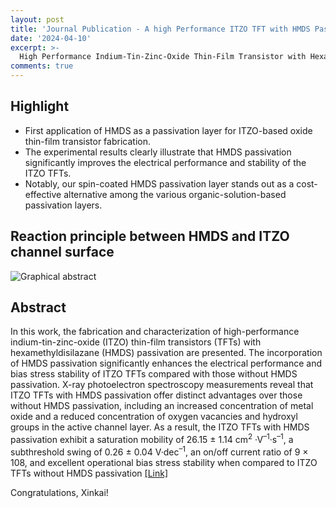 ```yaml
---
layout: post
title: 'Journal Publication - A high Performance ITZO TFT with HMDS Passivation'
date: '2024-04-10'
excerpt: >-
  High Performance Indium-Tin-Zinc-Oxide Thin-Film Transistor with Hexamethyldisilazane Passivation
comments: true
---
```

## Highlight

- First application of HMDS as a passivation layer for ITZO-based oxide thin-film transistor fabrication.
- The experimental results clearly illustrate that HMDS passivation significantly improves the electrical performance and stability of the ITZO TFTs.
- Notably, our spin-coated HMDS passivation layer stands out as a cost-effective alternative among the various organic-solution-based passivation layers. 

## Reaction principle between HMDS and ITZO channel surface
![Graphical abstract](https://github.com/user-attachments/assets/4a3aea82-57b7-4df4-9960-d073d51b9034)

## Abstract
In this work, the fabrication and characterization of high-performance indium-tin-zinc-oxide (ITZO) thin-film transistors (TFTs) with hexamethyldisilazane (HMDS) passivation are presented. The incorporation of HMDS passivation significantly enhances the electrical performance and bias stress stability of ITZO TFTs compared with those without HMDS passivation. X-ray photoelectron spectroscopy measurements reveal that ITZO TFTs with HMDS passivation offer distinct advantages over those without HMDS passivation, including an increased concentration of metal oxide and a reduced concentration of oxygen vacancies and hydroxyl groups in the active channel layer. As a result, the ITZO TFTs with HMDS passivation exhibit a saturation mobility of 26.15 ± 1.14 cm<sup>2</sup>
·V<sup>–1</sup>·s<sup>–1</sup>, a subthreshold swing of 0.26 ± 0.04 V·dec<sup>–1</sup>, an on/off current ratio of 9 × 108, and excellent operational bias stress stability when compared to ITZO TFTs without HMDS passivation
[[Link]](https://pubs.acs.org/doi/10.1021/acsaelm.4c00100)

Congratulations, Xinkai!
